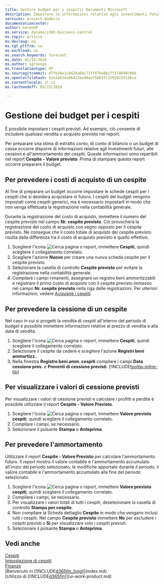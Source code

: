 ```yaml
---
title: Gestire budget per i cespiti| Documenti Microsoft
description: Impostare le informazioni relative agli investimenti futuri, alle cessioni e all'ammortamento dei cespiti per preparare i budget e le previsioni.
services: project-madeira
documentationcenter: 
author: SorenGP
ms.service: dynamics365-business-central
ms.topic: article
ms.devlang: na
ms.tgt_pltfrm: na
ms.workload: na
ms.search.keywords: forecast
ms.date: 01/25/2018
ms.author: sgroespe
ms.translationtype: HT
ms.sourcegitcommit: d7fb34e1c9428a64c71ff47be8bcff174649c00d
ms.openlocfilehash: b2a1b634a96422ea48ee75b037c3292021513bce
ms.contentlocale: it-it
ms.lasthandoff: 03/22/2018

---
```

# <a name="manage-budgets-for-fixed-assets"></a>Gestione dei budget per i cespiti
È possibile impostare i cespiti previsti. Ad esempio, ciò consente di includere qualsiasi vendita o acquisto previsto nei report.  

Per preparare una stima di estratto conto, di conto di bilancio o un budget di cassa occorre disporre di informazioni relative agli investimenti futuri, alle cessioni e all'ammortamento dei cespiti. Queste informazioni sono reperibili nel report **Cespite - Valore previsto**. Prima di stampare questo report occorre preparare il budget.  

## <a name="to-budget-the-acquisition-cost-of-a-fixed-asset"></a>Per prevedere i costi di acquisto di un cespite
Al fine di preparare un budget occorre impostare le schede cespiti per i cespiti che si desidera acquistare in futuro. I cespiti del budget vengono impostati come cespiti generici, ma è necessario impostarli in modo che non venga effettuata la registrazione nella contabilità generale.

Durante la registrazione del costo di acquisto, immettere il numero del cespite previsto nel campo **Nr. cespite previsto**. Ciò provocherà la registrazione del costo di acquisto con segno opposto per il cespite previsto. Ne consegue che il costo totale di acquisto del cespite previsto risulta dalla differenza tra il costo di acquisto previsto e quello effettivo.

1. Scegliere l'icona ![Cerca pagina o report](media/ui-search/search_small.png "icona Cerca pagina o report"), immettere **Cespiti**, quindi scegliere il collegamento correlato.
2. Scegliere l'azione **Nuovo** per creare una nuova scheda cespite per il cespite previsto.
3. Selezionare la casella di controllo **Cespite previsto** per evitare la registrazione nella contabilità generale.
4. Compilare i campi rimanenti, assegnare un registro beni ammortizzabili e registrare il primo costo di acquisto con il cespite previsto immesso nel campo **Nr. cespite previsto** nella riga delle registrazioni. Per ulteriori informazioni, vedere [Acquisire i cespiti](fa-how-acquire.md).

## <a name="to-budget-the-disposal-of-a-fixed-asset"></a>Per prevedere la cessione di un cespite
Nel caso in cui si progetti la vendita di cespiti all'interno del periodo di budget è possibile immettere informazioni relative al prezzo di vendita e alla data di vendita.

1. Scegliere l'icona ![Cerca pagina o report](media/ui-search/search_small.png "icona Cerca pagina o report"), immettere **Cespiti**, quindi scegliere il collegamento correlato.
2. Selezionare il cespite da cedere e scegliere l'azione **Registri beni ammortizz.**.
3. Nella finestra **Registro beni amm. cespiti** compilare i campi **Data cessione prev.** e **Proventi di cessione previsti**. [!INCLUDE[tooltip-inline-tip](includes/tooltip-inline-tip_md.md)]

## <a name="to-view-projected-disposal-values"></a>Per visualizzare i valori di cessione previsti
Per visualizzare i valori di cessione previsti e calcolare i profitti e perdite è possibile utilizzare il report **Cespite - Valore Previsto**.

1. Scegliere l'icona ![Cerca pagina o report](media/ui-search/search_small.png "icona Cerca pagina o report"), immettere **Valore previsto cespiti**, quindi scegliere il collegamento correlato.
2. Compilare i campi, se necessario.
3. Selezionare il pulsante **Stampa** o **Anteprima**.

## <a name="to-budget-depreciation"></a>Per prevedere l'ammortamento
Utilizzare il report **Cespite - Valore Previsto** per calcolare l'ammortamento futuro. Il report mostra il valore contabile e l'ammortamento accumulato all'inizio del periodo selezionato, le modifiche apportate durante il periodo, il valore contabile e l'ammortamento accumulato alla fine del periodo selezionato.

1. Scegliere l'icona ![Cerca pagina o report](media/ui-search/search_small.png "icona Cerca pagina o report"), immettere **Valore previsto cespiti**, quindi scegliere il collegamento correlato.
2. Compilare i campi, se necessario.
3. Per visualizzare i valori totali di tutti i cespiti, deselezionare la casella di controllo **Stampa per cespite**.
4. Non compilare la Scheda dettaglio **Cespite** in modo che vengano inclusi tutti i cespiti. Nel campo **Cespite previsto** immettere **No** per escludere i cespiti previsti o **Sì** per visualizzare solo i cespiti previsti.
5. Selezionare il pulsante **Stampa** o **Anteprima**.

## <a name="see-also"></a>Vedi anche
[Cespiti](fa-manage.md)  
[Impostazione di cespiti](fa-setup.md)  
[Finanze](finance.md)  
[Benvenuto in [!INCLUDE[d365fin_long](includes/d365fin_long_md.md)]](index.md)  
[Utilizzo di [!INCLUDE[d365fin](includes/d365fin_md.md)]](ui-work-product.md)

